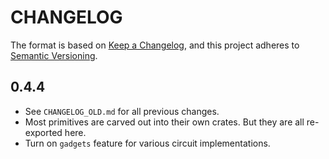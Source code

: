 # CHANGELOG

The format is based on [Keep a Changelog](https://keepachangelog.com/en/1.0.0/),
and this project adheres to [Semantic Versioning](https://semver.org/spec/v2.0.0.html).

## 0.4.4

- See `CHANGELOG_OLD.md` for all previous changes.
- Most primitives are carved out into their own crates. But they are all re-exported here.
- Turn on `gadgets` feature for various circuit implementations.
